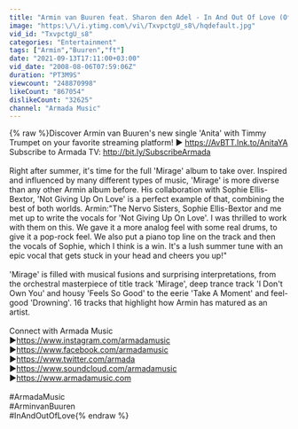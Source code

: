 ```yaml
---
title: "Armin van Buuren feat. Sharon den Adel - In And Out Of Love (Official Music Video)"
image: "https:\/\/i.ytimg.com\/vi\/TxvpctgU_s8\/hqdefault.jpg"
vid_id: "TxvpctgU_s8"
categories: "Entertainment"
tags: ["Armin","Buuren","ft"]
date: "2021-09-13T17:11:00+03:00"
vid_date: "2008-08-06T07:59:06Z"
duration: "PT3M9S"
viewcount: "248870998"
likeCount: "867054"
dislikeCount: "32625"
channel: "Armada Music"
---
```

{% raw %}Discover Armin van Buuren's new single 'Anita' with Timmy Trumpet on your favorite streaming platform! ▶ <a rel="nofollow" target="blank" href="https://AvBTT.lnk.to/AnitaYA">https://AvBTT.lnk.to/AnitaYA</a><br />Subscribe to Armada TV: <a rel="nofollow" target="blank" href="http://bit.ly/SubscribeArmada">http://bit.ly/SubscribeArmada</a><br /><br />Right after summer, it's time for the full 'Mirage' album to take over. Inspired and influenced by many different types of music, 'Mirage' is more diverse than any other Armin album before. His collaboration with Sophie Ellis-Bextor, 'Not Giving Up On Love' is a perfect example of that, combining the best of both worlds. Armin:&quot;The Nervo Sisters, Sophie Ellis-Bextor and me met up to write the vocals for 'Not Giving Up On Love'. I was thrilled to work with them on this. We gave it a more analog feel with some real drums, to give it a pop-rock feel. We also put a piano top line on the track and then the vocals of Sophie, which I think is a win. It's a lush summer tune with an epic vocal that gets stuck in your head and cheers you up!&quot;<br /><br />'Mirage' is filled with musical fusions and surprising interpretations, from the orchestral masterpiece of title track 'Mirage', deep trance track 'I Don't Own You' and housy 'Feels So Good' to the eerie 'Take A Moment' and feel-good 'Drowning'. 16 tracks that highlight how Armin has matured as an artist.<br /><br />Connect with Armada Music<br />▶<a rel="nofollow" target="blank" href="https://www.instagram.com/armadamusic">https://www.instagram.com/armadamusic</a><br />▶<a rel="nofollow" target="blank" href="https://www.facebook.com/armadamusic">https://www.facebook.com/armadamusic</a><br />▶<a rel="nofollow" target="blank" href="https://www.twitter.com/armada">https://www.twitter.com/armada</a><br />▶<a rel="nofollow" target="blank" href="https://www.soundcloud.com/armadamusic">https://www.soundcloud.com/armadamusic</a><br />▶<a rel="nofollow" target="blank" href="https://www.armadamusic.com">https://www.armadamusic.com</a><br /><br />#ArmadaMusic<br />#ArminvanBuuren<br />#InAndOutOfLove{% endraw %}
